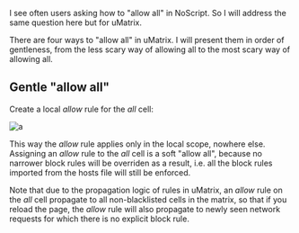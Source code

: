 I see often users asking how to "allow all" in NoScript. So I will address the same question here but for uMatrix.

There are four ways to "allow all" in uMatrix. I will present them in order of gentleness, from the less scary way of allowing all to the most scary way of allowing all.

## Gentle "allow all"

Create a local _allow_ rule for the _all_ cell:

![a](https://user-images.githubusercontent.com/585534/33175914-39b16cb4-d02b-11e7-96e9-1750e31774c4.png)

This way the _allow_ rule applies only in the local scope, nowhere else. Assigning an _allow_ rule to the _all_ cell is a soft "allow all", because no narrower block rules will be overriden as a result, i.e. all the block rules imported from the hosts file will still be enforced.

Note that due to the propagation logic of rules in uMatrix, an _allow_ rule on the _all_ cell propagate to all non-blacklisted cells in the matrix, so that if you reload the page, the _allow_ rule will also propagate to newly seen network requests for which there is no explicit block rule.

